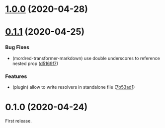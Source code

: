 # [1.0.0](https://github.com/egoist/mordred-test/compare/v0.1.1...v1.0.0) (2020-04-28)



# [0.1.1](https://github.com/egoist/mordred/compare/v0.1.0...v0.1.1) (2020-04-25)


### Bug Fixes

* (mordred-transformer-markdown) use double underscores to reference nested prop ([d5169f7](https://github.com/egoist/mordred/commit/d5169f7cc49153f71d94f1e8a0d02afcef17f199))


### Features

* (plugin) allow to write resolvers in standalone file ([7b53ad1](https://github.com/egoist/mordred/commit/7b53ad151639bc37d3cbfa2a7fd56bb4e2fa682a))



# 0.1.0 (2020-04-24)

First release.